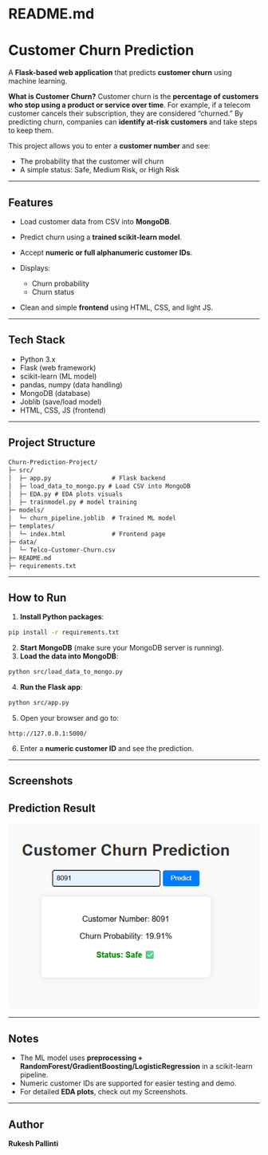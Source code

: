 
# README.md

# Customer Churn Prediction

A **Flask-based web application** that predicts **customer churn** using machine learning.

**What is Customer Churn?**
Customer churn is the **percentage of customers who stop using a product or service over time**.
For example, if a telecom customer cancels their subscription, they are considered “churned.”
By predicting churn, companies can **identify at-risk customers** and take steps to keep them.

This project allows you to enter a **customer number** and see:

* The probability that the customer will churn
* A simple status: Safe, Medium Risk, or High Risk

---

## Features

* Load customer data from CSV into **MongoDB**.
* Predict churn using a **trained scikit-learn model**.
* Accept **numeric or full alphanumeric customer IDs**.
* Displays:

  * Churn probability
  * Churn status
* Clean and simple **frontend** using HTML, CSS, and light JS.

---

## Tech Stack

* Python 3.x
* Flask (web framework)
* scikit-learn (ML model)
* pandas, numpy (data handling)
* MongoDB (database)
* Joblib (save/load model)
* HTML, CSS, JS (frontend)

---

## Project Structure

```
Churn-Prediction-Project/
├─ src/
│  ├─ app.py                 # Flask backend
│  ├─ load_data_to_mongo.py # Load CSV into MongoDB
│  ├─ EDA.py # EDA plots visuals
│  ├─ trainmodel.py # model training
├─ models/
│  └─ churn_pipeline.joblib  # Trained ML model
├─ templates/
│  └─ index.html             # Frontend page
├─ data/
│  └─ Telco-Customer-Churn.csv
├─ README.md
├─ requirements.txt
```

---

## How to Run

1. **Install Python packages**:

```bash
pip install -r requirements.txt
```
2. **Start MongoDB** (make sure your MongoDB server is running).
3. **Load the data into MongoDB**:
```bash
python src/load_data_to_mongo.py
```
4. **Run the Flask app**:
```bash
python src/app.py
```
5. Open your browser and go to:
```
http://127.0.0.1:5000/
```
6. Enter a **numeric customer ID** and see the prediction.
---

## Screenshots

## Prediction Result
![img.png](prediction.png)

---

## Notes

* The ML model uses **preprocessing + RandomForest/GradientBoosting/LogisticRegression** in a scikit-learn pipeline.
* Numeric customer IDs are supported for easier testing and demo.
* For detailed **EDA plots**, check out my Screenshots.

---

## Author

**Rukesh Pallinti**
